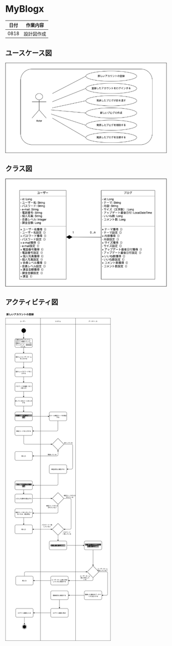 # MyBlogx

|日付|作業内容|
|--|--|
|0818|設計図作成|
## ユースケース図
![ユースケース図](png/ユースケース図.png)

## クラス図
![クラス図](png/クラス図.png)

## アクティビティ図
![アクティビティ図](png/アクティビティ図.png)